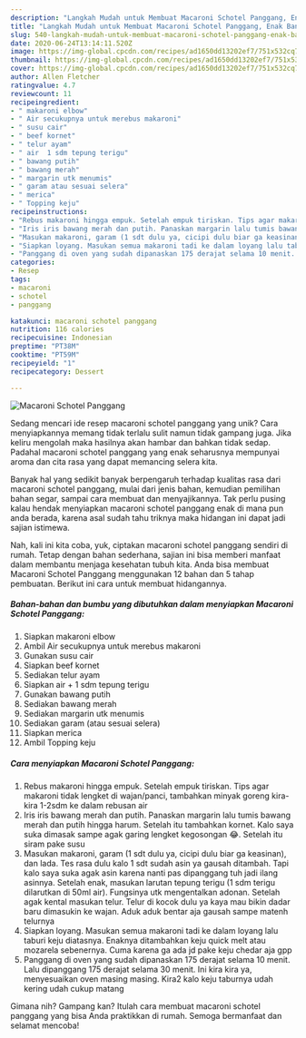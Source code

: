 ```yaml
---
description: "Langkah Mudah untuk Membuat Macaroni Schotel Panggang, Enak Banget"
title: "Langkah Mudah untuk Membuat Macaroni Schotel Panggang, Enak Banget"
slug: 540-langkah-mudah-untuk-membuat-macaroni-schotel-panggang-enak-banget
date: 2020-06-24T13:14:11.520Z
image: https://img-global.cpcdn.com/recipes/ad1650dd13202ef7/751x532cq70/macaroni-schotel-panggang-foto-resep-utama.jpg
thumbnail: https://img-global.cpcdn.com/recipes/ad1650dd13202ef7/751x532cq70/macaroni-schotel-panggang-foto-resep-utama.jpg
cover: https://img-global.cpcdn.com/recipes/ad1650dd13202ef7/751x532cq70/macaroni-schotel-panggang-foto-resep-utama.jpg
author: Allen Fletcher
ratingvalue: 4.7
reviewcount: 11
recipeingredient:
- " makaroni elbow"
- " Air secukupnya untuk merebus makaroni"
- " susu cair"
- " beef kornet"
- " telur ayam"
- " air  1 sdm tepung terigu"
- " bawang putih"
- " bawang merah"
- " margarin utk menumis"
- " garam atau sesuai selera"
- " merica"
- " Topping keju"
recipeinstructions:
- "Rebus makaroni hingga empuk. Setelah empuk tiriskan. Tips agar makaroni tidak lengket di wajan/panci, tambahkan minyak goreng kira-kira 1-2sdm ke dalam rebusan air"
- "Iris iris bawang merah dan putih. Panaskan margarin lalu tumis bawang merah dan putih hingga harum. Setelah itu tambahkan kornet. Kalo saya suka dimasak sampe agak garing lengket kegosongan 😂. Setelah itu siram pake susu"
- "Masukan makaroni, garam (1 sdt dulu ya, cicipi dulu biar ga keasinan), dan lada. Tes rasa dulu kalo 1 sdt sudah asin ya gausah ditambah. Tapi kalo saya suka agak asin karena nanti pas dipanggang tuh jadi ilang asinnya. Setelah enak, masukan larutan tepung terigu (1 sdm terigu dilarutkan di 50ml air). Fungsinya utk mengentalkan adonan. Setelah agak kental masukan telur. Telur di kocok dulu ya kaya mau bikin dadar baru dimasukin ke wajan. Aduk aduk bentar aja gausah sampe matenh telurnya"
- "Siapkan loyang. Masukan semua makaroni tadi ke dalam loyang lalu taburi keju diatasnya. Enaknya ditambahkan keju quick melt atau mozarela sebenernya. Cuma karena ga ada jd pake keju chedar aja gpp"
- "Panggang di oven yang sudah dipanaskan 175 derajat selama 10 menit. Lalu dipanggang 175 derajat selama 30 menit. Ini kira kira ya, menyesuaikan oven masing masing. Kira2 kalo keju taburnya udah kering udah cukup matang"
categories:
- Resep
tags:
- macaroni
- schotel
- panggang

katakunci: macaroni schotel panggang 
nutrition: 116 calories
recipecuisine: Indonesian
preptime: "PT38M"
cooktime: "PT59M"
recipeyield: "1"
recipecategory: Dessert

---
```



![Macaroni Schotel Panggang](https://img-global.cpcdn.com/recipes/ad1650dd13202ef7/751x532cq70/macaroni-schotel-panggang-foto-resep-utama.jpg)

Sedang mencari ide resep macaroni schotel panggang yang unik? Cara menyiapkannya memang tidak terlalu sulit namun tidak gampang juga. Jika keliru mengolah maka hasilnya akan hambar dan bahkan tidak sedap. Padahal macaroni schotel panggang yang enak seharusnya mempunyai aroma dan cita rasa yang dapat memancing selera kita.

Banyak hal yang sedikit banyak berpengaruh terhadap kualitas rasa dari macaroni schotel panggang, mulai dari jenis bahan, kemudian pemilihan bahan segar, sampai cara membuat dan menyajikannya. Tak perlu pusing kalau hendak menyiapkan macaroni schotel panggang enak di mana pun anda berada, karena asal sudah tahu triknya maka hidangan ini dapat jadi sajian istimewa.




Nah, kali ini kita coba, yuk, ciptakan macaroni schotel panggang sendiri di rumah. Tetap dengan bahan sederhana, sajian ini bisa memberi manfaat dalam membantu menjaga kesehatan tubuh kita. Anda bisa membuat Macaroni Schotel Panggang menggunakan 12 bahan dan 5 tahap pembuatan. Berikut ini cara untuk membuat hidangannya.

<!--inarticleads1-->

##### Bahan-bahan dan bumbu yang dibutuhkan dalam menyiapkan Macaroni Schotel Panggang:

1. Siapkan  makaroni elbow
1. Ambil  Air secukupnya untuk merebus makaroni
1. Gunakan  susu cair
1. Siapkan  beef kornet
1. Sediakan  telur ayam
1. Siapkan  air + 1 sdm tepung terigu
1. Gunakan  bawang putih
1. Sediakan  bawang merah
1. Sediakan  margarin utk menumis
1. Sediakan  garam (atau sesuai selera)
1. Siapkan  merica
1. Ambil  Topping keju




<!--inarticleads2-->

##### Cara menyiapkan Macaroni Schotel Panggang:

1. Rebus makaroni hingga empuk. Setelah empuk tiriskan. Tips agar makaroni tidak lengket di wajan/panci, tambahkan minyak goreng kira-kira 1-2sdm ke dalam rebusan air
1. Iris iris bawang merah dan putih. Panaskan margarin lalu tumis bawang merah dan putih hingga harum. Setelah itu tambahkan kornet. Kalo saya suka dimasak sampe agak garing lengket kegosongan 😂. Setelah itu siram pake susu
1. Masukan makaroni, garam (1 sdt dulu ya, cicipi dulu biar ga keasinan), dan lada. Tes rasa dulu kalo 1 sdt sudah asin ya gausah ditambah. Tapi kalo saya suka agak asin karena nanti pas dipanggang tuh jadi ilang asinnya. Setelah enak, masukan larutan tepung terigu (1 sdm terigu dilarutkan di 50ml air). Fungsinya utk mengentalkan adonan. Setelah agak kental masukan telur. Telur di kocok dulu ya kaya mau bikin dadar baru dimasukin ke wajan. Aduk aduk bentar aja gausah sampe matenh telurnya
1. Siapkan loyang. Masukan semua makaroni tadi ke dalam loyang lalu taburi keju diatasnya. Enaknya ditambahkan keju quick melt atau mozarela sebenernya. Cuma karena ga ada jd pake keju chedar aja gpp
1. Panggang di oven yang sudah dipanaskan 175 derajat selama 10 menit. Lalu dipanggang 175 derajat selama 30 menit. Ini kira kira ya, menyesuaikan oven masing masing. Kira2 kalo keju taburnya udah kering udah cukup matang




Gimana nih? Gampang kan? Itulah cara membuat macaroni schotel panggang yang bisa Anda praktikkan di rumah. Semoga bermanfaat dan selamat mencoba!
